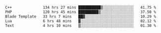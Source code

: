 <!--START_SECTION:waka-->

```txt
C++              134 hrs 27 mins ██████████▒░░░░░░░░░░░░░░   41.75 %
PHP              120 hrs 45 mins █████████▒░░░░░░░░░░░░░░░   37.50 %
Blade Template   33 hrs 7 mins   ██▓░░░░░░░░░░░░░░░░░░░░░░   10.29 %
Lua              6 hrs 48 mins   ▓░░░░░░░░░░░░░░░░░░░░░░░░   02.12 %
Text             4 hrs 10 mins   ▒░░░░░░░░░░░░░░░░░░░░░░░░   01.30 %
```

<!--END_SECTION:waka-->
